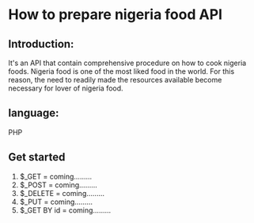 # How to prepare nigeria food API

## Introduction:
It's an API that contain comprehensive procedure on how to cook nigeria foods. Nigeria food is one of the most liked food in the world.  For this reason, the need to readily made the resources available become necessary for lover of nigeria food. 

## language:
PHP

## Get started
1. $_GET = coming.........
2. $_POST = coming.........
3. $_DELETE = coming.........
4. $_PUT = coming.........
5. $_GET BY id = coming.........